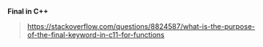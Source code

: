 **Final in C++**
> https://stackoverflow.com/questions/8824587/what-is-the-purpose-of-the-final-keyword-in-c11-for-functions
